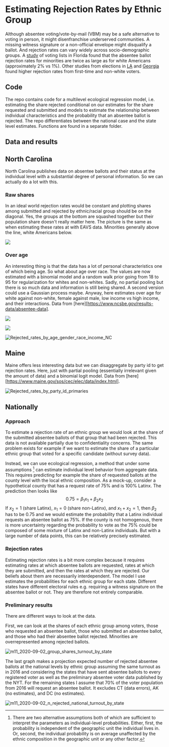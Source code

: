 # Estimating Rejection Rates by Ethnic Group

Although absentee voting/vote-by-mail (VBM) may be a safe alternative to voting in person, it might disenfranchise underserved communities. A missing witness signature or a non-official envelope might disqualify a ballot. And rejection rates can vary widely across socio-demographic groups. A [study](https://electionscience.clas.ufl.edu/files/2020/04/Baringer_Herron_Smith_VBM_FL.pdf) of voting lists in Florida found that the absentee ballot rejection rates for minorities are twice as large as for white Americans (approximately 2% vs 1%). Other studies from elections in [LA](https://www.sciencedirect.com/science/article/pii/S0261379408000796) and [Georgia](https://electionscience.clas.ufl.edu/files/2020/05/GA_Venmo.pdf)  found higher rejection rates from first-time and non-white voters.

## Code

The repo contains code for a multilevel ecological regression model, i.e. estimating the share rejected conditional on our estimates for the share requested and submitted and models to estimate the relationship between individual characteristics and the probability that an absentee ballot is rejected. The repo differentiates between the national case and the state level estimates. Functions are found in a separate folder. 

## Data and results

## North Carolina

North Carolina publishes data on absentee ballots and their status at the individual level with a substantial degree of personal information. So we can actually do a lot with this.

### Raw shares

In an ideal world rejection rates would be constant and plotting shares among submitted and rejected by ethnic/racial group should be on the diagonal. Yes, the groups at the bottom are squashed together but their population share doesn't really matter here. The picture is the same as when estimating these rates at with EAVS data. Minorities generally above the line, white Americans below.

![](plots/States/NC/Shares_rejected_submitted.jpg)

### Over age

An interesting thing is that the data has a lot of personal characteristics one of which being age. So what about age over race. The values are now estimated with a binomial model and a random walk prior going from 18 to 95 for regularization for whites and non-whites. Sadly, no partial pooling but there is so much data and information is still being shared. A second version could use a Gaussian process maybe. Anyway, here estimates over age for white against non-white, female against male, low income vs high income, and their interactions. Data from [here][https://www.ncsbe.gov/results-data/absentee-data].

![](plots/States/NC/Rejected_rates_by_age_ethnicity_NC.jpeg)



![](plots/States/NC/Rejected_rates_by_age_gender_race_NC.jpeg)

![Rejected_rates_by_age_gender_race_income_NC](plots/States/NC/Rejected_rates_by_age_gender_race_income_NC.jpeg)

## Maine

Maine offers less interesting data but we can disaggregate by party id to get rejection rates. Here, just with partial pooling (essentially irrelevant given the amount of data) and a binomial logit model. Data from [here][https://www.maine.gov/sos/cec/elec/data/index.html].

![Rejected_rates_by_party_id_primaries](plots/States/ME/Rejected_rates_by_party_id_primaries.jpeg)







## Nationally

### Approach

To estimate a rejection rate of an ethnic group we would look at the share of the submitted absentee ballots of that group that had been rejected. This data is not available partially due to confidentiality concerns. The same problem exists for example if we want to estimate the share of a particular ethnic group that voted for a specific candidate (without survey data).

Instead, we can use ecological regression, a method that under some assumptions [^1] can estimate individual level behavior from aggregate data. This requires predicting for example the share of requested ballots at the county level with the local ethnic composition. As a mock-up, consider a hypothetical county that has a request rate of 75% and is 100% Latinx. The prediction then looks like 
$$
0.75 = \beta_{1}x_{1} + \beta_2x_2
$$
If $x_2 = 1$ (share Latinx), $x_1 = 0$ (share non-Latinx), and $x_1 + x_2 = 1$, then $\beta_2$ has to be $0.75$ and we would estimate the probability that a Latinx individual requests an absentee ballot as $75\%$. If the county is not homogenous, there is more uncertainty regarding the probability to vote as the 75% could be composed of some mixture of Latinx and non-Latinx individuals. But with a large number of data points, this can be relatively precisely estimated.

### Rejection rates

Estimating rejection rates is a bit more complex because it requires estimating rates at which absentee ballots are requested, rates at which they are submitted, and then the rates at which they are rejected. Our beliefs about them are necessarily interdependent. The model I use estimates the probabilities for each ethnic group for each state. Different states have different electoral rules e.g. requiring a witness signature on the absentee ballot or not. They are therefore not entirely comparable.

### Preliminary results

There are different ways to look at the data.

First, we can look at the shares of each ethnic group among voters, those who requested an absentee ballot, those who submitted an absentee ballot, and those who had their absentee ballot rejected. Minorities are overrepresented among rejected ballots.

![m11_2020-09-02_group_shares_turnout_by_state](plots/model_state_level_allVBM_none2020-09-28_group_shares_turnout_by_state.jpeg)

The last graph makes a projection expected number of rejected absentee ballots at the national levels by ethnic group assuming the same turnout as in 2016 and considering the states that have sent absentee ballots to every registered voter as well as the preliminary absentee voter data published by the NYT. For the remaining states I assume that 70% of the voter population from 2016 will request an absentee ballot. It excludes CT (data errors), AK (no estimates), and DC (no estimates).

![m11_2020-09-02_n_rejected_national_turnout_by_state](plots/model_state_level_allVBM_none2020-09-28_n_rejected_national_turnout_by_state.jpeg)

[^1]: There are two alternative assumptions both of which are sufficient to interpret the parameters as individual-level probabilities. Either, first, the probability is independent of the geographic unit the individual lives in. Or, second, the individual probability is on average unaffected by the ethnic composition in the geographic unit or any other factor.

